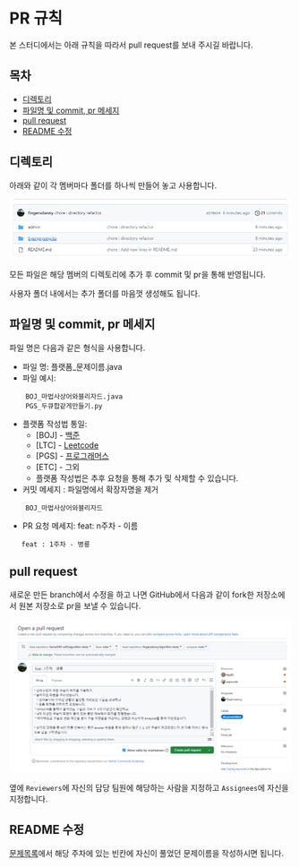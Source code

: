 # PR 규칙

본 스터디에서는 아래 규칙을 따라서 pull request를 보내 주시길 바랍니다.

## 목차
* [디렉토리](#디렉토리)
* [파일명 및 commit, pr 메세지](#파일명-및-commit-pr-메세지)
* [pull request](#pull-request)
* [README 수정](#readme-수정)

## 디렉토리
아래와 같이 각 멤버마다 폴더를 하나씩 만들어 놓고 사용합니다.

![github-directory](images/github-directory.PNG)

모든 파일은 해당 멤버의 디렉토리에 추가 후 commit 및 pr을 통해 반영됩니다.  


사용자 폴더 내에서는 추가 폴더를 마음껏 생성해도 됩니다.

## 파일명 및 commit, pr 메세지

파일 명은 다음과 같은 형식을 사용합니다.

* 파일 명: 플랫폼_문제이름.java
* 파일 예시:

```
    BOJ_마법사상어와블리자드.java
    PGS_두큐합같게만들기.py
```

* 플랫폼 작성법 통일:
  * [BOJ] - [백준](https://www.acmicpc.net/)
  * [LTC] - [Leetcode](https://leetcode.com/)
  * [PGS] - [프로그래머스](https://programmers.co.kr/)
  * [ETC] - 그외
  * 플랫폼 작성법은 추후 요청을 통해 추가 및 삭제할 수 있습니다.
* 커밋 메세지 : 파일명에서 확장자명을 제거
```
    BOJ_마법사상어와블리자드
```

* PR 요청 메세지: feat: n주차 - 이름

```
   feat : 1주차 - 병룡
```

## pull request
새로운 만든 branch에서 수정을 하고 나면 GitHub에서 다음과 같이 fork한 저장소에서 원본 저장소로 pr을 보낼 수 있습니다.

![github-open-pr](images/github-open-pr.PNG)

옆에 ``Reviewers``에 자신의 담당 팀원에 해당하는 사람을 지정하고 ``Assignees``에 자신을 지정합니다. 

## README 수정
[문제목록](../README.md)에서 해당 주차에 있는 빈칸에 자신이 풀었던 문제이름을 작성하시면 됩니다.